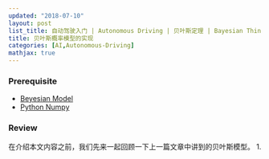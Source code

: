 ```yaml
---
updated: "2018-07-10"
layout: post
list_title: 自动驾驶入门 | Autonomous Driving | 贝叶斯定理 | Bayesian Thinking
title: 贝叶斯概率模型的实现
categories: [AI,Autonomous-Driving]
mathjax: true
---
```


### Prerequisite

- [Beyesian Model](https://xta0.me/2018/07/06/Self-Driving-Car-Udacity-1.html) 
- [Python Numpy](https://xta0.me/2017/05/10/Data-Science-Tools.html)

### Review

在介绍本文内容之前，我们先来一起回顾一下上一篇文章中讲到的贝叶斯模型。
1. 